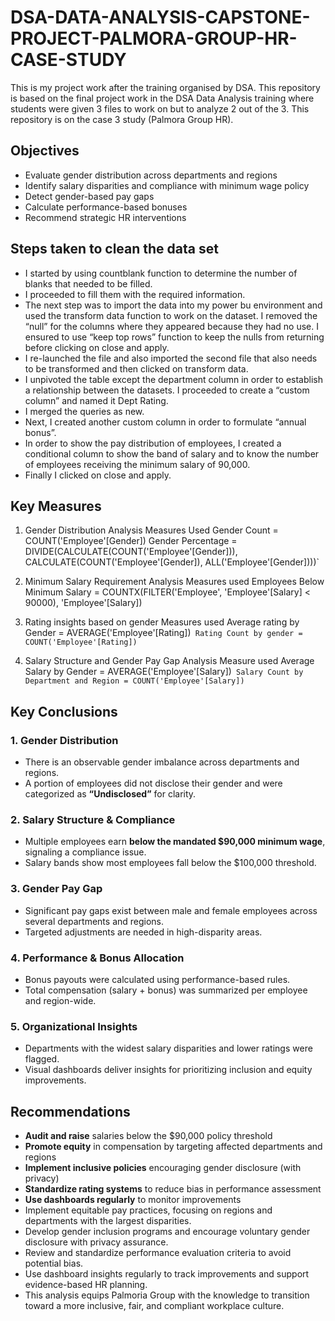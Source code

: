 # DSA-DATA-ANALYSIS-CAPSTONE-PROJECT-PALMORA-GROUP-HR-CASE-STUDY
This is my project work after the training organised by DSA. This repository is based on the final project work in the DSA Data Analysis training where students were given 3 files to work on but to analyze 2 out of the 3. This repository is on the case 3 study (Palmora Group HR). 

## Objectives

- Evaluate gender distribution across departments and regions
- Identify salary disparities and compliance with minimum wage policy
- Detect gender-based pay gaps
- Calculate performance-based bonuses
- Recommend strategic HR interventions

## Steps taken to clean the data set
- I started by using countblank function to determine the number of blanks that needed to be filled.
- I proceeded to fill them with the required information.
- The next step was to import the data into my power bu environment and used the transform data function to work on the dataset. I removed the “null” for the columns where they appeared because they had no use. I ensured to use “keep top rows” function to keep the nulls from returning before clicking on close and apply.
- I re-launched the file and also imported the second file that also needs to be transformed and then clicked on transform data. 
- I unpivoted the table except the department column in order to establish a relationship between the datasets. I proceeded to create a “custom column” and named it Dept Rating.
- I merged the queries as new.
- Next, I created another custom column in order to formulate “annual bonus”.
- In order to show the pay distribution of employees, I created a conditional column to show the band of salary and to know the number of employees receiving the minimum salary of 90,000.
- Finally I clicked on close and apply.

## Key Measures

1.	Gender Distribution Analysis 
Measures Used
Gender Count = COUNT('Employee'[Gender])
Gender Percentage = DIVIDE(CALCULATE(COUNT('Employee'[Gender])), CALCULATE(COUNT('Employee'[Gender]), ALL('Employee'[Gender])))`

2.	Minimum Salary Requirement Analysis
Measures used
 Employees Below Minimum Salary = COUNTX(FILTER('Employee', 'Employee'[Salary] < 90000), 'Employee'[Salary])

3.	Rating insights based on gender
Measures used
Average rating by Gender = AVERAGE('Employee'[Rating])`
Rating Count by gender = COUNT('Employee'[Rating])`

4.	Salary Structure and Gender Pay Gap Analysis
Measure used
Average Salary by Gender = AVERAGE('Employee'[Salary])`
Salary Count by Department and Region = COUNT('Employee'[Salary])`

## Key Conclusions

### 1. Gender Distribution
- There is an observable gender imbalance across departments and regions.
- A portion of employees did not disclose their gender and were categorized as **“Undisclosed”** for clarity.

### 2. Salary Structure & Compliance
- Multiple employees earn **below the mandated $90,000 minimum wage**, signaling a compliance issue.
- Salary bands show most employees fall below the $100,000 threshold.

### 3. Gender Pay Gap
- Significant pay gaps exist between male and female employees across several departments and regions.
- Targeted adjustments are needed in high-disparity areas.

### 4. Performance & Bonus Allocation
- Bonus payouts were calculated using performance-based rules.
- Total compensation (salary + bonus) was summarized per employee and region-wide.

### 5. Organizational Insights
- Departments with the widest salary disparities and lower ratings were flagged.
- Visual dashboards deliver insights for prioritizing inclusion and equity improvements.


## Recommendations

- **Audit and raise** salaries below the $90,000 policy threshold
- **Promote equity** in compensation by targeting affected departments and regions
- **Implement inclusive policies** encouraging gender disclosure (with privacy)
- **Standardize rating systems** to reduce bias in performance assessment
- **Use dashboards regularly** to monitor improvements
-	Implement equitable pay practices, focusing on regions and departments with the largest disparities.
-	Develop gender inclusion programs and encourage voluntary gender disclosure with privacy assurance.
-	Review and standardize performance evaluation criteria to avoid potential bias.
-	Use dashboard insights regularly to track improvements and support evidence-based HR planning.
- This analysis equips Palmoria Group with the knowledge to transition toward a more inclusive, fair, and compliant workplace culture.
